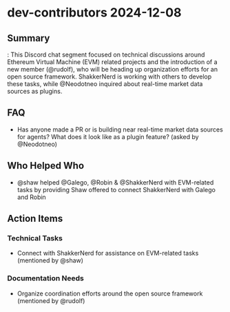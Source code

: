 # dev-contributors 2024-12-08

## Summary

: This Discord chat segment focused on technical discussions around Ethereum Virtual Machine (EVM) related projects and the introduction of a new member (@rudolf), who will be heading up organization efforts for an open source framework. ShakkerNerd is working with others to develop these tasks, while @Neodotneo inquired about real-time market data sources as plugins.

## FAQ

- Has anyone made a PR or is building near real-time market data sources for agents? What does it look like as a plugin feature? (asked by @Neodotneo)

## Who Helped Who

- @shaw helped @Galego, @Robin & @ShakkerNerd with EVM-related tasks by providing Shaw offered to connect ShakkerNerd with Galego and Robin

## Action Items

### Technical Tasks

- Connect with ShakkerNerd for assistance on EVM-related tasks (mentioned by @shaw)

### Documentation Needs

- Organize coordination efforts around the open source framework (mentioned by @rudolf)
